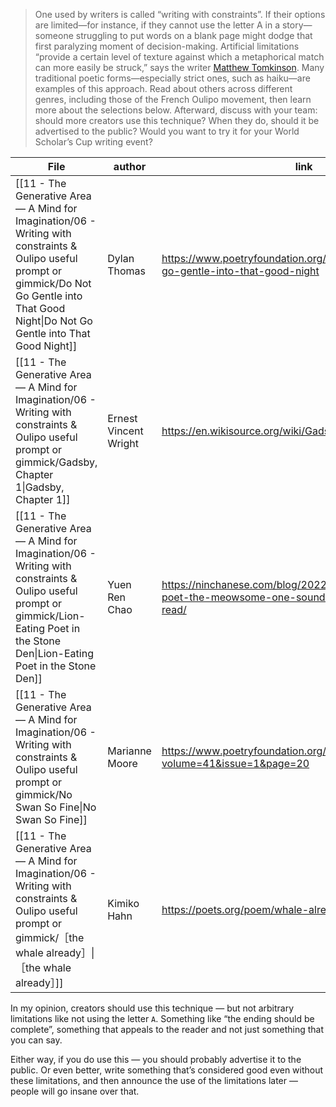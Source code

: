 > One used by writers is called “writing with constraints”. If their options are limited—for instance, if they cannot use the letter A in a story—someone struggling to put words on a blank page might dodge that first paralyzing moment of decision-making. Artificial limitations “provide a certain level of texture against which a metaphorical match can more easily be struck,” says the writer [Matthew Tomkinson](https://lithub.com/five-writers-on-how-writing-with-creative-constraints-unlocked-their-projects/). Many traditional poetic forms—especially strict ones, such as haiku—are examples of this approach. Read about others across different genres, including those of the French Oulipo movement, then learn more about the selections below. Afterward, discuss with your team: should more creators use this technique? When they do, should it be advertised to the public? Would you want to try it for your World Scholar’s Cup writing event?

| File                                                                                                                                                                                                  | author                | link                                                                                                       | created |
| ----------------------------------------------------------------------------------------------------------------------------------------------------------------------------------------------------- | --------------------- | ---------------------------------------------------------------------------------------------------------- | ------- |
| [[11 - The Generative Area — A Mind for Imagination/06 - Writing with constraints & Oulipo useful prompt or gimmick/Do Not Go Gentle into That Good Night\|Do Not Go Gentle into That Good Night]] | Dylan Thomas          | https://www.poetryfoundation.org/poems/46569/do-not-go-gentle-into-that-good-night                         | 1951    |
| [[11 - The Generative Area — A Mind for Imagination/06 - Writing with constraints & Oulipo useful prompt or gimmick/Gadsby, Chapter 1\|Gadsby, Chapter 1]]                                         | Ernest Vincent Wright | https://en.wikisource.org/wiki/Gadsby/Chapter_1                                                            | 1939    |
| [[11 - The Generative Area — A Mind for Imagination/06 - Writing with constraints & Oulipo useful prompt or gimmick/Lion-Eating Poet in the Stone Den\|Lion-Eating Poet in the Stone Den]]         | Yuen Ren Chao         | https://ninchanese.com/blog/2022/05/09/the-lion-eating-poet-the-meowsome-one-sound-poem-you-can-only-read/ | 1930‍s  |
| [[11 - The Generative Area — A Mind for Imagination/06 - Writing with constraints & Oulipo useful prompt or gimmick/No Swan So Fine\|No Swan So Fine]]                                             | Marianne Moore        | https://www.poetryfoundation.org/poetrymagazine/browse?volume=41&issue=1&page=20                           | 1932    |
| [[11 - The Generative Area — A Mind for Imagination/06 - Writing with constraints & Oulipo useful prompt or gimmick/［the whale already］\|［the whale already］]]                                     | Kimiko Hahn           | https://poets.org/poem/whale-already                                                                       | 2022    |


<!-- I had to use a zero-width joiner between 1930 and s to make sure it wouldn’t turn it into 1930 seconds and display 32m 10s -->

In my opinion, creators should use this technique — but not arbitrary limitations like not using the letter `A`. Something like “the ending should be complete”, something that appeals to the reader and not just something that you can say.

Either way, if you do use this — you should probably advertise it to the public. Or even better, write something that’s considered good even without these limitations, and then announce the use of the limitations later — people will go insane over that.
